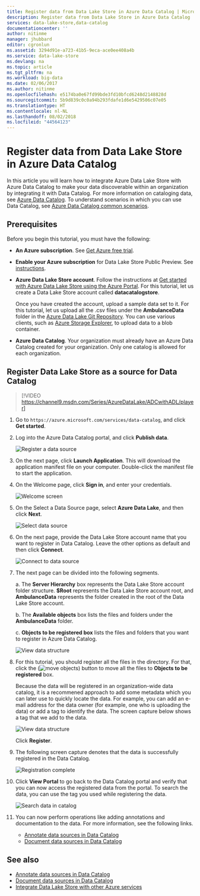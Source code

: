 ```yaml
---
title: Register data from Data Lake Store in Azure Data Catalog | Microsoft Docs
description: Register data from Data Lake Store in Azure Data Catalog
services: data-lake-store,data-catalog
documentationcenter: ''
author: nitinme
manager: jhubbard
editor: cgronlun
ms.assetid: 3294d91e-a723-41b5-9eca-ace0ee408a4b
ms.service: data-lake-store
ms.devlang: na
ms.topic: article
ms.tgt_pltfrm: na
ms.workload: big-data
ms.date: 02/06/2017
ms.author: nitinme
ms.openlocfilehash: e5174ba0e67fd99bde3fd10bfcd6248d2148828d
ms.sourcegitcommit: 5b9d839c0c0a94b293fdafe1d6e5429506c07e05
ms.translationtype: HT
ms.contentlocale: nl-NL
ms.lasthandoff: 08/02/2018
ms.locfileid: "44564123"
---
```

# <a name="register-data-from-data-lake-store-in-azure-data-catalog"></a>Register data from Data Lake Store in Azure Data Catalog
In this article you will learn how to integrate Azure Data Lake Store with Azure Data Catalog to make your data discoverable within an organization by integrating it with Data Catalog. For more information on cataloging data, see [Azure Data Catalog](../data-catalog/data-catalog-what-is-data-catalog.md). To understand scenarios in which you can use Data Catalog, see [Azure Data Catalog common scenarios](../data-catalog/data-catalog-common-scenarios.md).

## <a name="prerequisites"></a>Prerequisites
Before you begin this tutorial, you must have the following:

* **An Azure subscription**. See [Get Azure free trial](https://azure.microsoft.com/pricing/free-trial/).
* **Enable your Azure subscription** for Data Lake Store Public Preview. See [instructions](data-lake-store-get-started-portal.md).
* **Azure Data Lake Store account**. Follow the instructions at [Get started with Azure Data Lake Store using the Azure Portal](data-lake-store-get-started-portal.md). For this tutorial, let us create a Data Lake Store account called **datacatalogstore**.

    Once you have created the account, upload a sample data set to it. For this tutorial, let us upload all the .csv files under the **AmbulanceData** folder in the [Azure Data Lake Git Repository](https://github.com/Azure/usql/tree/master/Examples/Samples/Data/AmbulanceData/). You can use various clients, such as [Azure Storage Explorer](http://storageexplorer.com/), to upload data to a blob container.
* **Azure Data Catalog**. Your organization must already have an Azure Data Catalog created for your organization. Only one catalog is allowed for each organization.

## <a name="register-data-lake-store-as-a-source-for-data-catalog"></a>Register Data Lake Store as a source for Data Catalog

> [!VIDEO https://channel9.msdn.com/Series/AzureDataLake/ADCwithADL/player]

1. Go to `https://azure.microsoft.com/services/data-catalog`, and click **Get started**.
2. Log into the Azure Data Catalog portal, and click **Publish data**.

    ![Register a data source](https://docstestmedia1.blob.core.windows.net/azure-media/articles/data-lake-store/media/data-lake-store-with-data-catalog/register-data-source.png "Register a data source")
3. On the next page, click **Launch Application**. This will download the application manifest file on your computer. Double-click the manifest file to start the application.
4. On the Welcome page, click **Sign in**, and enter your credentials.

    ![Welcome screen](https://docstestmedia1.blob.core.windows.net/azure-media/articles/data-lake-store/media/data-lake-store-with-data-catalog/welcome.screen.png "Welcome screen")
5. On the Select a Data Source page, select **Azure Data Lake**, and then click **Next**.

    ![Select data source](https://docstestmedia1.blob.core.windows.net/azure-media/articles/data-lake-store/media/data-lake-store-with-data-catalog/select-source.png "Select data source")
6. On the next page, provide the Data Lake Store account name that you want to register in Data Catalog. Leave the other options as default and then click **Connect**.

    ![Connect to data source](https://docstestmedia1.blob.core.windows.net/azure-media/articles/data-lake-store/media/data-lake-store-with-data-catalog/connect-to-source.png "Connect to data source")
7. The next page can be divided into the following segments.

    a. The **Server Hierarchy** box represents the Data Lake Store account folder structure. **$Root** represents the Data Lake Store account root, and **AmbulanceData** represents the folder created in the root of the Data Lake Store account.

    b. The **Available objects** box lists the files and folders under the **AmbulanceData** folder.

    c. **Objects to be registered box** lists the files and folders that you want to register in Azure Data Catalog.

    ![View data structure](https://docstestmedia1.blob.core.windows.net/azure-media/articles/data-lake-store/media/data-lake-store-with-data-catalog/view-data-structure.png "View data structure")
8. For this tutorial, you should register all the files in the directory. For that, click the (![move objects](https://docstestmedia1.blob.core.windows.net/azure-media/articles/data-lake-store/media/data-lake-store-with-data-catalog/move-objects.png "Move objects")) button to move all the files to **Objects to be registered** box.

    Because the data will be registered in an organization-wide data catalog, it is a recommened approach to add some metadata which you can later use to quickly locate the data. For example, you can add an e-mail address for the data owner (for example, one who is uploading the data) or add a tag to identify the data. The screen capture below shows a tag that we add to the data.

    ![View data structure](https://docstestmedia1.blob.core.windows.net/azure-media/articles/data-lake-store/media/data-lake-store-with-data-catalog/view-selected-data-structure.png "View data structure")

    Click **Register**.
9. The following screen capture denotes that the data is successfully registered in the Data Catalog.

    ![Registration complete](https://docstestmedia1.blob.core.windows.net/azure-media/articles/data-lake-store/media/data-lake-store-with-data-catalog/registration-complete.png "View data structure")
10. Click **View Portal** to go back to the Data Catalog portal and verify that you can now access the registered data from the portal. To search the data, you can use the tag you used while registering the data.

     ![Search data in catalog](https://docstestmedia1.blob.core.windows.net/azure-media/articles/data-lake-store/media/data-lake-store-with-data-catalog/search-data-in-catalog.png "Search data in catalog")
11. You can now perform operations like adding annotations and documentation to the data. For more information, see the following links.

    * [Annotate data sources in Data Catalog](../data-catalog/data-catalog-how-to-annotate.md)
    * [Document data sources in Data Catalog](../data-catalog/data-catalog-how-to-documentation.md)

## <a name="see-also"></a>See also
* [Annotate data sources in Data Catalog](../data-catalog/data-catalog-how-to-annotate.md)
* [Document data sources in Data Catalog](../data-catalog/data-catalog-how-to-documentation.md)
* [Integrate Data Lake Store with other Azure services](data-lake-store-integrate-with-other-services.md)









